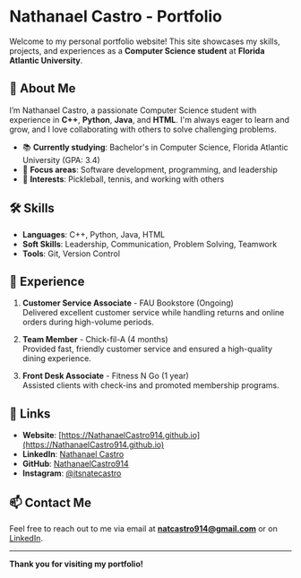 # Nathanael Castro - Portfolio

Welcome to my personal portfolio website! This site showcases my skills, projects, and experiences as a **Computer Science student** at **Florida Atlantic University**.

## 🌟 About Me
I’m Nathanael Castro, a passionate Computer Science student with experience in **C++**, **Python**, **Java**, and **HTML**. I'm always eager to learn and grow, and I love collaborating with others to solve challenging problems.

- 📚 **Currently studying**: Bachelor's in Computer Science, Florida Atlantic University (GPA: 3.4)
- 🎯 **Focus areas**: Software development, programming, and leadership
- 🎾 **Interests**: Pickleball, tennis, and working with others

## 🛠️ Skills

- **Languages**: C++, Python, Java, HTML
- **Soft Skills**: Leadership, Communication, Problem Solving, Teamwork
- **Tools**: Git, Version Control

## 💼 Experience

1. **Customer Service Associate** - FAU Bookstore (Ongoing)  
   Delivered excellent customer service while handling returns and online orders during high-volume periods.
   
2. **Team Member** - Chick-fil-A (4 months)  
   Provided fast, friendly customer service and ensured a high-quality dining experience.

3. **Front Desk Associate** - Fitness N Go (1 year)  
   Assisted clients with check-ins and promoted membership programs.

## 🔗 Links

- **Website**: [https://NathanaelCastro914.github.io](https://NathanaelCastro914.github.io)
- **LinkedIn**: [Nathanael Castro](https://www.linkedin.com/in/nathanael-castro-960b19279)
- **GitHub**: [NathanaelCastro914](https://github.com/NathanaelCastro914)
- **Instagram**: [@itsnatecastro](https://www.instagram.com/itsnatecastro)

## 📫 Contact Me

Feel free to reach out to me via email at **natcastro914@gmail.com** or on [LinkedIn](https://www.linkedin.com/in/nathanael-castro-960b19279).

---

**Thank you for visiting my portfolio!**
